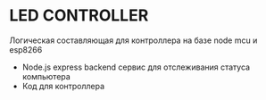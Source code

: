 # LED CONTROLLER

Логическая составляющая для контроллера на базе node mcu и esp8266

- Node.js express backend сервис для отслеживания статуса компьютера
- Код для контроллера
